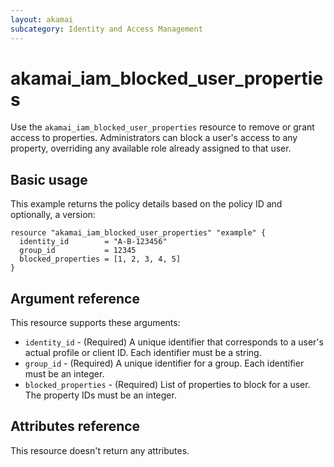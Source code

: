 ```yaml
---
layout: akamai
subcategory: Identity and Access Management
---
```


# akamai_iam_blocked_user_properties

Use the `akamai_iam_blocked_user_properties` resource to remove or grant access to properties. Administrators can block a user's access to any property, overriding any available role already assigned to that user.

## Basic usage

This example returns the policy details based on the policy ID and optionally, a version:

```hcl
resource "akamai_iam_blocked_user_properties" "example" {
  identity_id        = "A-B-123456"
  group_id           = 12345
  blocked_properties = [1, 2, 3, 4, 5]
}
```

## Argument reference

This resource supports these arguments:

* `identity_id` - (Required) A unique identifier that corresponds to a user's actual profile or client ID. Each identifier must be a string.
* `group_id` - (Required) A unique identifier for a group. Each identifier must be an integer.
* `blocked_properties` - (Required) List of properties to block for a user. The property IDs must be an integer.


## Attributes reference

This resource doesn't return any attributes.

